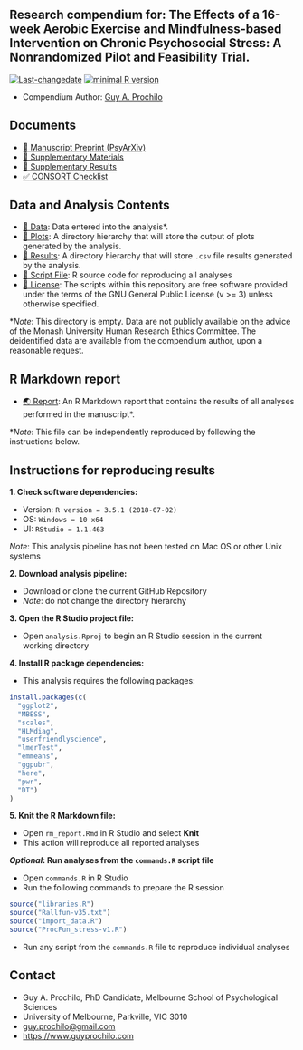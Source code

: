 <!-- rmarkdown v1 -->


## Research compendium for: The Effects of a 16-week Aerobic Exercise and Mindfulness-based Intervention on Chronic Psychosocial Stress: A Nonrandomized Pilot and Feasibility Trial.

[![Last-changedate](https://img.shields.io/badge/last%20change-2019--10--16-brightgreen.svg)](https://github.com/adamhsparks/rice.awd.pests/commits/master)
[![minimal R version](https://img.shields.io/badge/R%3E%3D-3.5.1-brightgreen.svg)](https://cran.r-project.org/)

* Compendium Author: [Guy A. Prochilo](http://www.guyprochilo.com)

## Documents

- [:page_facing_up: Manuscript Preprint (PsyArXiv)](https://psyarxiv.com/)
- [:page_facing_up: Supplementary Materials](/02_supplementary_materials.pdf)
- [:page_facing_up: Supplementary Results](03_supplementary_results.pdf)
- [:white_check_mark: CONSORT Checklist](/04_CONSORT_checklist.pdf)

## Data and Analysis Contents

- [:file_folder: Data](/data): Data entered into the analysis*.
- [:file_folder: Plots](/plots): A directory hierarchy that will store the output of plots generated by the analysis.
- [:file_folder: Results](/results): A directory hierarchy that will store `.csv` file results  generated by the analysis.
- [:scroll: Script File](/ProcFun_stress-v1.R): R source code for reproducing all analyses
- [:key: License](/LICENSE.txt): The scripts within this repository are free software provided under the terms of the GNU General Public License (v >= 3) unless otherwise specified. 

*_Note_: This directory is empty. Data are not publicly available on the advice of the Monash University Human Research Ethics Committee. The deidentified data are available from the compendium author, upon a reasonable request. 

## R Markdown report

- [:earth_asia: Report](http://gprochilo.github.io/stress_trial): An R Markdown report that contains the results of all analyses performed in the manuscript*.

*_Note_: This file can be independently reproduced by following the instructions below.

## Instructions for reproducing results

**1. Check software dependencies:**

* Version:  `R version = 3.5.1 (2018-07-02)`
* OS:       `Windows = 10 x64`   
* UI:       `RStudio = 1.1.463`

_Note_: This analysis pipeline has not been tested on Mac OS or other Unix systems

**2. Download analysis pipeline:**

* Download or clone the current GitHub Repository
* _Note_: do not change the directory hierarchy

**3. Open the R Studio project file:**

* Open `analysis.Rproj` to begin an R Studio session in the current working directory

**4. Install R package dependencies:**

* This analysis requires the following packages:


```r
install.packages(c(
  "ggplot2",
  "MBESS",
  "scales",
  "HLMdiag",
  "userfriendlyscience",
  "lmerTest",
  "emmeans",
  "ggpubr",
  "here",
  "pwr",
  "DT")
)
```

**5. Knit the R Markdown file:**

* Open `rm_report.Rmd` in R Studio and select **Knit**
* This action will reproduce all reported analyses

**_Optional_: Run analyses from the `commands.R` script file**

* Open `commands.R` in R Studio
* Run the following commands to prepare the R session


```r
source("libraries.R")
source("Rallfun-v35.txt")
source("import_data.R")
source("ProcFun_stress-v1.R")
```

* Run any script from the `commands.R` file to reproduce individual analyses

## Contact
* Guy A. Prochilo, PhD Candidate, Melbourne School of Psychological Sciences
* University of Melbourne, Parkville, VIC 3010
* guy.prochilo@gmail.com
* https://www.guyprochilo.com


<!--- ## Citation

This [research compendium](doi link here) accompanies the paper: 

> Paper. (Year). Title. doi.

An open-access version of the paper is available as a preprint on PsyArXiv: <link here>. --->
